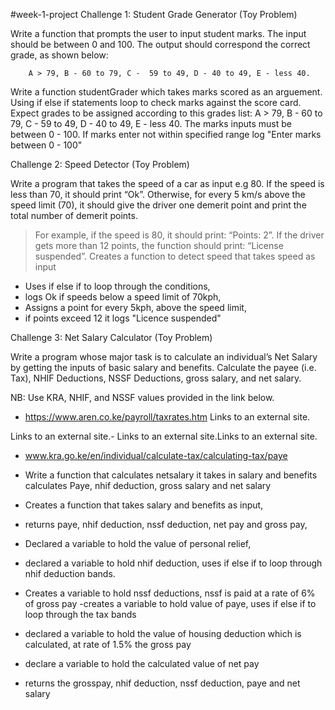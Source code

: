 #week-1-project
Challenge 1: Student Grade Generator (Toy Problem)

Write a function that prompts the user to input student marks. The input should be between 0 and 100. The output should correspond the correct grade, as shown below: 

        A > 79, B - 60 to 79, C -  59 to 49, D - 40 to 49, E - less 40.
Write a function studentGrader which takes marks scored as an arguement. Using if else if statements loop to check marks against the score card. Expect grades to be assigned according to this grades list: A > 79, B - 60 to 79, C -  59 to 49, D - 40 to 49, E - less 40. The marks inputs must be between 0 - 100. If marks enter not within specified range log "Enter marks between 0 - 100"

Challenge 2: Speed Detector (Toy Problem)

Write a program that takes the speed of a car as input e.g 80. If the speed is less than 70, it should print “Ok”. Otherwise, for every 5 km/s above the speed limit (70), it should give the driver one demerit point and print the total number of demerit points.

   > For example, if the speed is 80, it should print: “Points: 2”. If the driver gets more than 12 points, the function should print: “License suspended”.
Creates a function to detect speed that takes speed as input
- Uses if else if to loop through the conditions,
- logs Ok if speeds below a speed limit of 70kph, 
- Assigns a point for every 5kph, above the speed limit,
- if points exceed 12 it logs "Licence suspended"

Challenge 3: Net Salary Calculator (Toy Problem)

Write a program whose major task is to calculate an individual’s Net Salary by getting the inputs of basic salary and benefits. Calculate the payee (i.e. Tax), NHIF Deductions, NSSF Deductions, gross salary, and net salary. 

NB: Use KRA, NHIF, and NSSF values provided in the link below.

- https://www.aren.co.ke/payroll/taxrates.htm Links to an external site.

Links to an external site.-  Links to an external site.Links to an external site.

- www.kra.go.ke/en/individual/calculate-tax/calculating-tax/paye
- Write a function that calculates netsalary it takes in salary and benefits calculates Paye, nhif deduction, gross salary and net salary

- Creates a function that takes salary and benefits as input,
- returns paye, nhif deduction, nssf deduction, net pay and gross pay,
- Declared a variable to hold the value of personal relief,
- declared a variable to hold nhif deduction, uses if else if to loop through nhif deduction bands.
- Creates a variable to hold nssf deductions, nssf is paid at a rate of 6% of gross pay
-creates a variable to hold value of paye, uses if else if to loop through the tax bands
- declared a variable to hold the value of housing deduction which is calculated, at rate of 1.5% the gross pay
- declare a variable to hold the calculated value of net pay
- returns the grosspay, nhif deduction, nssf deduction, paye and net salary